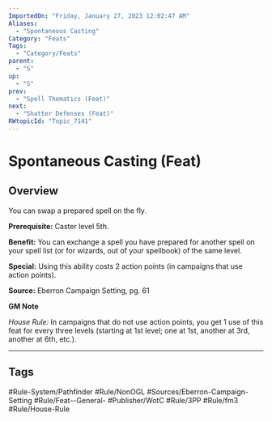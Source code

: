 ```yaml
---
ImportedOn: "Friday, January 27, 2023 12:02:47 AM"
Aliases:
  - "Spontaneous Casting"
Category: "Feats"
Tags:
  - "Category/Feats"
parent:
  - "S"
up:
  - "S"
prev:
  - "Spell Thematics (Feat)"
next:
  - "Shatter Defenses (Feat)"
RWtopicId: "Topic_7141"
---
```

# Spontaneous Casting (Feat)
## Overview
You can swap a prepared spell on the fly.

**Prerequisite:** Caster level 5th.

**Benefit:** You can exchange a spell you have prepared for another spell on your spell list (or for wizards, out of your spellbook) of the same level.

**Special:** Using this ability costs 2 action points (in campaigns that use action points).

**Source:** Eberron Campaign Setting, pg. 61

**GM Note**

*House Rule:* In campaigns that do not use action points, you get 1 use of this feat for every three levels (starting at 1st level; one at 1st, another at 3rd, another at 6th, etc.).


---
## Tags
#Rule-System/Pathfinder #Rule/NonOGL #Sources/Eberron-Campaign-Setting #Rule/Feat--General- #Publisher/WotC #Rule/3PP #Rule/fm3 #Rule/House-Rule

